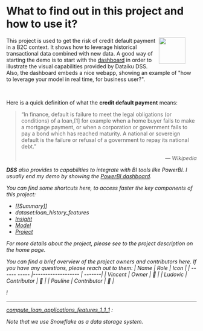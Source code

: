 # What to find out in this project and how to use it?

<img src="/static/dataiku/images/dss-logo-about.png" width="70" style="float: right; margin-right: 30px" />

This project is used to get the risk of credit default payment in a B2C context. It shows how to leverage historical transactional data combined with new data. A good way of starting the demo is to start with the [dashboard](dashboard:jFCVNwU) in order to illustrate the visual capabilities provided by Dataiku DSS. Also, the dashboard embeds a nice webapp, showing an example of "how to leverage your model in real time, for business user?".

<br />

Here is a quick definition of what the **credit default payment** means:

> “In finance, default is failure to meet the legal obligations (or conditions) of a loan,[1] for example when a home buyer fails to make a mortgage payment, or when a corporation or government fails to pay a bond which has reached maturity. A national or sovereign default is the failure or refusal of a government to repay its national debt.”
> <div style="text-align: right;font-style:italic">― Wikipedia </div>

<i class="icon-dkubird" /> **DSS** also provides to capabilities to integrate with BI tools like PowerBI. I usually end my demo by showing the [PowerBI dashboard](https://app.powerbi.com/view?r=eyJrIjoiNjE4Mjc3OWQtMDQ0Yi00M2M1LWE0NGEtMmZlMDc0YmFjYTE2IiwidCI6IjdlZjU1ZDQwLTUzZDctNGQyYS05YjIwLWIwMTU1MTIxYmNiYiIsImMiOjl9).


You can find some shortcuts here, to access faster the key components of this project:
   - [[Summary]]
   - dataset:loan_history_features
   - [Insight](insight:123456)
   - [Model](saved_model:NTgCPj6x)
   - [Project](project:SNOWFLAKELOANDEFAULTPREDICTION)

For more details about the project, please see to the project description on the home page. 

You can find a brief overview of the project owners and contributors here. If you have any questions, please reach out to them:
| Name       | Role               | Icon    |
| ------ ----- |------------------- | -------|
| Vincent       | Owner                |  :man:     |
| Ludovic  |  Contributor      | :boy:   |
| Pauline       | Contributor   | :woman:   |

<marquee direction="right">Thanks for reading, enjoy your demo!</marquee>

---

[compute_loan_applications_features_1_1_1](recipe:compute_loan_applications_features_1_1_1) : 

<div class="alert">
 Note that we use Snowflake as a data storage system. 
</div>